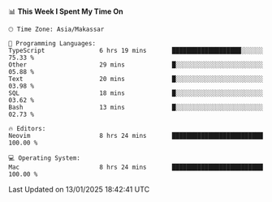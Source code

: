 <!--START_SECTION:waka-->
📊 **This Week I Spent My Time On** 

```text
🕑︎ Time Zone: Asia/Makassar

💬 Programming Languages: 
TypeScript               6 hrs 19 mins       ███████████████████░░░░░░   75.33 % 
Other                    29 mins             █░░░░░░░░░░░░░░░░░░░░░░░░   05.88 % 
Text                     20 mins             █░░░░░░░░░░░░░░░░░░░░░░░░   03.98 % 
SQL                      18 mins             █░░░░░░░░░░░░░░░░░░░░░░░░   03.62 % 
Bash                     13 mins             █░░░░░░░░░░░░░░░░░░░░░░░░   02.73 % 

🔥 Editors: 
Neovim                   8 hrs 24 mins       █████████████████████████   100.00 % 

💻 Operating System: 
Mac                      8 hrs 24 mins       █████████████████████████   100.00 % 
```


 Last Updated on 13/01/2025 18:42:41 UTC
<!--END_SECTION:waka-->
